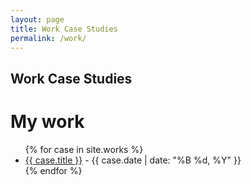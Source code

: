 ```yaml
---
layout: page
title: Work Case Studies
permalink: /work/
---
```


## Work Case Studies

<div class="snipets-hero">
    <h1>My work</h1>
  </div>
<ul>
  {% for case in site.works %}
    <li>
      <a href="{{ case.url }}">{{ case.title }}</a> - {{ case.date | date: "%B %d, %Y" }}
    </li>
  {% endfor %}
</ul>
